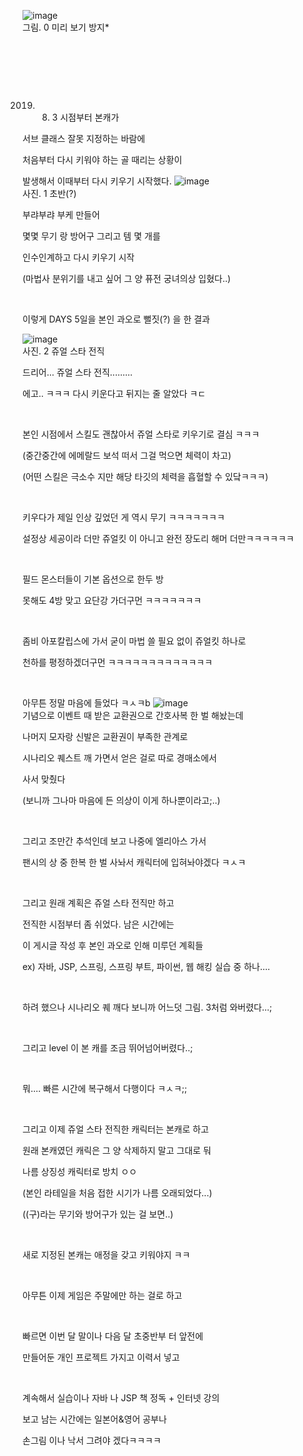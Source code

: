 ![image](/20190807/2019.jpg) <br>
그림. 0 미리 보기 방지*

​

​

​

2019. 8. 3 시점부터 본캐가 

서브 클래스 잘못 지정하는 바람에

처음부터 다시 키워야 하는 골 때리는 상황이

발생해서 이때부터 다시 키우기 시작했다. 
![image](/20190807/2019_08_04_15_28_20_000.PNG) <br>
사진. 1 초반(?)

부랴부랴 부케 만들어

몇몇 무기 랑 방어구 그리고 템 몇 개를

인수인계하고 다시 키우기 시작

(마법사 분위기를 내고 싶어 그 양 퓨전 궁녀의상 입혔다..)

​

이렇게 DAYS 5일을 본인 과오로 뻘짓(?) 을 한 결과

![image](/20190807/2019_08_05_21_33_41_000.PNG) <br>
사진. 2 쥬얼 스타 전직

드리어... 쥬얼 스타 전직.........

에고.. ㅋㅋㅋ 다시 키운다고 뒤지는 줄 알았다 ㅋㄷ

​

본인 시점에서 스킬도 괜찮아서 쥬얼 스타로 키우기로 결심 ㅋㅋㅋ

(중간중간에 에메랄드 보석 떠서 그걸 먹으면 체력이 차고)

(어떤 스킬은 극소수 지만 해당 타깃의 체력을 흡혈할 수 있닼ㅋㅋㅋ)

​

키우다가 제일 인상 깊었던 게 역시 무기 ㅋㅋㅋㅋㅋㅋㅋ

설정상 세공이라 더만 쥬얼킷 이 아니고 완전 장도리 해머 더만ㅋㅋㅋㅋㅋㅋ

​

필드 몬스터들이 기본 옵션으로 한두 방 

못해도 4방 맞고 요단강 가더구먼 ㅋㅋㅋㅋㅋㅋㅋ

​

좀비 아포칼립스에 가서 굳이 마법 쓸 필요 없이 쥬얼킷 하나로

천하를 평정하겠더구먼 ㅋㅋㅋㅋㅋㅋㅋㅋㅋㅋㅋㅋㅋ

​

아무튼 정말 마음에 들었다 ㅋㅅㅋb
![image](/20190807/2019_08_06_21_02_42_000.PNG) <br>
기념으로 이벤트 때 받은 교환권으로 간호사복 한 벌 해놨는데

나머지 모자랑 신발은 교환권이 부족한 관계로

시나리오 퀘스트 깨 가면서 얻은 걸로 따로 경매소에서 

사서 맞췄다

(보니까 그나마 마음에 든 의상이 이게 하나뿐이라고;..)

​

그리고 조만간 추석인데 보고 나중에 엘리아스 가서 

팬시의 상 중 한복 한 벌 사놔서 캐릭터에 입혀놔야겠다 ㅋㅅㅋ

​

그리고 원래 계획은 쥬얼 스타 전직만 하고 

전직한 시점부터 좀 쉬었다. 남은 시간에는 

이 게시글 작성 후 본인 과오로 인해 미루던 계획들 

ex) 자바, JSP, 스프링, 스프링 부트, 파이썬, 웹 해킹 실습 중 하나....

​

하려 했으나 시나리오 퀘 깨다 보니까 어느덧 그림. 3처럼 와버렸다...;

​

그리고 level 이 본 캐를 조금 뛰어넘어버렸다..;

​

뭐.... 빠른 시간에 복구해서 다행이다 ㅋㅅㅋ;;

​

그리고 이제 쥬얼 스타 전직한 캐릭터는 본캐로 하고

원래 본캐였던 캐릭은 그 양 삭제하지 말고 그대로 둬

나름 상징성 캐릭터로 방치 ㅇㅇ

(본인 라테일을 처음 접한 시기가 나름 오래되었다...)

((구)라는 무기와 방어구가 있는 걸 보면..)

​

새로 지정된 본캐는 애정을 갖고 키워야지 ㅋㅋ

​

아무튼 이제 게임은 주말에만 하는 걸로 하고 


​

빠르면 이번 달 말이나 다음 달 초중반부 터 앞전에

만들어둔 개인 프로젝트 가지고 이력서 넣고 

​

계속해서 실습이나 자바 나 JSP 책 정독 + 인터넷 강의

보고 남는 시간에는 일본어&영어 공부나 

손그림 이나 낙서 그려야 겠다ㅋㅋㅋㅋ
